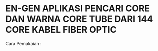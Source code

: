 # EN-GEN APLIKASI PENCARI CORE DAN WARNA CORE TUBE DARI 144 CORE KABEL FIBER OPTIC
Cara Pemakaian :


